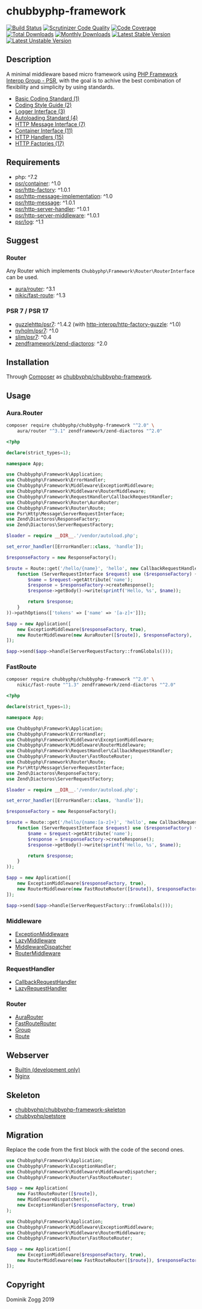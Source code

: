 # chubbyphp-framework

[![Build Status](https://api.travis-ci.org/chubbyphp/chubbyphp-framework.png?branch=master)](https://travis-ci.org/chubbyphp/chubbyphp-framework)
[![Scrutinizer Code Quality](https://scrutinizer-ci.com/g/chubbyphp/chubbyphp-framework/badges/quality-score.png?b=master)](https://scrutinizer-ci.com/g/chubbyphp/chubbyphp-framework/?branch=master)
[![Code Coverage](https://scrutinizer-ci.com/g/chubbyphp/chubbyphp-framework/badges/coverage.png?b=master)](https://scrutinizer-ci.com/g/chubbyphp/chubbyphp-framework/?branch=master)
[![Total Downloads](https://poser.pugx.org/chubbyphp/chubbyphp-framework/downloads.png)](https://packagist.org/packages/chubbyphp/chubbyphp-framework)
[![Monthly Downloads](https://poser.pugx.org/chubbyphp/chubbyphp-framework/d/monthly)](https://packagist.org/packages/chubbyphp/chubbyphp-framework)
[![Latest Stable Version](https://poser.pugx.org/chubbyphp/chubbyphp-framework/v/stable.png)](https://packagist.org/packages/chubbyphp/chubbyphp-framework)
[![Latest Unstable Version](https://poser.pugx.org/chubbyphp/chubbyphp-framework/v/unstable)](https://packagist.org/packages/chubbyphp/chubbyphp-framework)

## Description

A minimal middleware based micro framework using [PHP Framework Interop Group - PSR][1], with the goal is to achive
the best combination of flexibility and simplicity by using standards.

 * [Basic Coding Standard (1)][2]
 * [Coding Style Guide (2)][3]
 * [Logger Interface (3)][4]
 * [Autoloading Standard (4)][5]
 * [HTTP Message Interface (7)][6]
 * [Container Interface (11)][7]
 * [HTTP Handlers (15)][8]
 * [HTTP Factories (17)][9]

## Requirements

 * php: ^7.2
 * [psr/container][20]: ^1.0
 * [psr/http-factory][21]: ^1.0.1
 * [psr/http-message-implementation][22]: ^1.0
 * [psr/http-message][23]: ^1.0.1
 * [psr/http-server-handler][24]: ^1.0.1
 * [psr/http-server-middleware][25]: ^1.0.1
 * [psr/log][25]: ^1.1

## Suggest

### Router

Any Router which implements `Chubbyphp\Framework\Router\RouterInterface` can be used.

 * [aura/router][30]: ^3.1
 * [nikic/fast-route][31]: ^1.3

### PSR 7 / PSR 17

 * [guzzlehttp/psr7][32]: ^1.4.2 (with [http-interop/http-factory-guzzle][33]: ^1.0)
 * [nyholm/psr7][34]: ^1.0
 * [slim/psr7][35]: ^0.4
 * [zendframework/zend-diactoros][36]: ^2.0

## Installation

Through [Composer](http://getcomposer.org) as [chubbyphp/chubbyphp-framework][40].

## Usage

### Aura.Router

```bash
composer require chubbyphp/chubbyphp-framework "^2.0" \
    aura/router "^3.1" zendframework/zend-diactoros "^2.0"
```

```php
<?php

declare(strict_types=1);

namespace App;

use Chubbyphp\Framework\Application;
use Chubbyphp\Framework\ErrorHandler;
use Chubbyphp\Framework\Middleware\ExceptionMiddleware;
use Chubbyphp\Framework\Middleware\RouterMiddleware;
use Chubbyphp\Framework\RequestHandler\CallbackRequestHandler;
use Chubbyphp\Framework\Router\AuraRouter;
use Chubbyphp\Framework\Router\Route;
use Psr\Http\Message\ServerRequestInterface;
use Zend\Diactoros\ResponseFactory;
use Zend\Diactoros\ServerRequestFactory;

$loader = require __DIR__.'/vendor/autoload.php';

set_error_handler([ErrorHandler::class, 'handle']);

$responseFactory = new ResponseFactory();

$route = Route::get('/hello/{name}', 'hello', new CallbackRequestHandler(
    function (ServerRequestInterface $request) use ($responseFactory) {
        $name = $request->getAttribute('name');
        $response = $responseFactory->createResponse();
        $response->getBody()->write(sprintf('Hello, %s', $name));

        return $response;
    }
))->pathOptions(['tokens' => ['name' => '[a-z]+']]);

$app = new Application([
    new ExceptionMiddleware($responseFactory, true),
    new RouterMiddleware(new AuraRouter([$route]), $responseFactory),
]);

$app->send($app->handle(ServerRequestFactory::fromGlobals()));
```

### FastRoute

```bash
composer require chubbyphp/chubbyphp-framework "^2.0" \
    nikic/fast-route "^1.3" zendframework/zend-diactoros "^2.0"
```

```php
<?php

declare(strict_types=1);

namespace App;

use Chubbyphp\Framework\Application;
use Chubbyphp\Framework\ErrorHandler;
use Chubbyphp\Framework\Middleware\ExceptionMiddleware;
use Chubbyphp\Framework\Middleware\RouterMiddleware;
use Chubbyphp\Framework\RequestHandler\CallbackRequestHandler;
use Chubbyphp\Framework\Router\FastRouteRouter;
use Chubbyphp\Framework\Router\Route;
use Psr\Http\Message\ServerRequestInterface;
use Zend\Diactoros\ResponseFactory;
use Zend\Diactoros\ServerRequestFactory;

$loader = require __DIR__.'/vendor/autoload.php';

set_error_handler([ErrorHandler::class, 'handle']);

$responseFactory = new ResponseFactory();

$route = Route::get('/hello/{name:[a-z]+}', 'hello', new CallbackRequestHandler(
    function (ServerRequestInterface $request) use ($responseFactory) {
        $name = $request->getAttribute('name');
        $response = $responseFactory->createResponse();
        $response->getBody()->write(sprintf('Hello, %s', $name));

        return $response;
    }
));

$app = new Application([
    new ExceptionMiddleware($responseFactory, true),
    new RouterMiddleware(new FastRouteRouter([$route]), $responseFactory),
]);

$app->send($app->handle(ServerRequestFactory::fromGlobals()));
```

### Middleware

 * [ExceptionMiddleware][70]
 * [LazyMiddleware][71]
 * [MiddlewareDispatcher][72]
 * [RouterMiddleware][73]

### RequestHandler

 * [CallbackRequestHandler][80]
 * [LazyRequestHandler][81]

### Router

 * [AuraRouter][90]
 * [FastRouteRouter][91]
 * [Group][92]
 * [Route][93]

## Webserver

 * [Builtin (development only)][100]
 * [Nginx][101]

## Skeleton

 * [chubbyphp/chubbyphp-framework-skeleton][200]
 * [chubbyphp/petstore][201]

## Migration

Replace the code from the first block with the code of the second ones.

```php
use Chubbyphp\Framework\Application;
use Chubbyphp\Framework\ExceptionHandler;
use Chubbyphp\Framework\Middleware\MiddlewareDispatcher;
use Chubbyphp\Framework\Router\FastRouteRouter;

$app = new Application(
    new FastRouteRouter([$route]),
    new MiddlewareDispatcher(),
    new ExceptionHandler($responseFactory, true)
);
```

```php
use Chubbyphp\Framework\Application;
use Chubbyphp\Framework\Middleware\ExceptionMiddleware;
use Chubbyphp\Framework\Middleware\RouterMiddleware;
use Chubbyphp\Framework\Router\FastRouteRouter;

$app = new Application([
    new ExceptionMiddleware($responseFactory, true),
    new RouterMiddleware(new FastRouteRouter([$route]), $responseFactory),
]);
```

## Copyright

Dominik Zogg 2019

[1]: https://www.php-fig.org/psr/

[2]: https://www.php-fig.org/psr/psr-1
[3]: https://www.php-fig.org/psr/psr-2
[4]: https://www.php-fig.org/psr/psr-3
[5]: https://www.php-fig.org/psr/psr-4
[6]: https://www.php-fig.org/psr/psr-7
[7]: https://www.php-fig.org/psr/psr-11
[8]: https://www.php-fig.org/psr/psr-15
[9]: https://www.php-fig.org/psr/psr-17

[15]: https://travis-ci.org/chubbyphp/chubbyphp-framework

[20]: https://packagist.org/packages/psr/container
[21]: https://packagist.org/packages/psr/http-factory
[22]: https://packagist.org/packages/psr/http-message-implementation
[23]: https://packagist.org/packages/psr/http-message
[24]: https://packagist.org/packages/psr/http-server-handler
[25]: https://packagist.org/packages/psr/http-server-middleware
[26]: https://packagist.org/packages/psr/log

[30]: https://packagist.org/packages/aura/router
[31]: https://packagist.org/packages/nikic/fast-route

[32]: https://packagist.org/packages/guzzlehttp/psr7
[33]: https://packagist.org/packages/http-interop/http-factory-guzzle
[34]: https://packagist.org/packages/nyholm/psr7
[35]: https://packagist.org/packages/slim/psr7
[36]: https://packagist.org/packages/zendframework/zend-diactoros

[40]: https://packagist.org/packages/chubbyphp/chubbyphp-framework

[70]: doc/Middleware/ExceptionMiddleware.md
[71]: doc/Middleware/LazyMiddleware.md
[72]: doc/Middleware/MiddlewareDispatcher.md
[73]: doc/Middleware/RouterMiddleware.md

[80]: doc/RequestHandler/CallbackRequestHandler.md
[81]: doc/RequestHandler/LazyRequestHandler.md

[90]: doc/Router/AuraRouter.md
[91]: doc/Router/FastRouteRouter.md
[92]: doc/Router/Group.md
[93]: doc/Router/Route.md

[100]: doc/Webserver/Builtin.md
[101]: doc/Webserver/Nginx.md

[200]:https://packagist.org/packages/chubbyphp/chubbyphp-framework-skeleton
[201]:https://packagist.org/packages/chubbyphp/petstore
